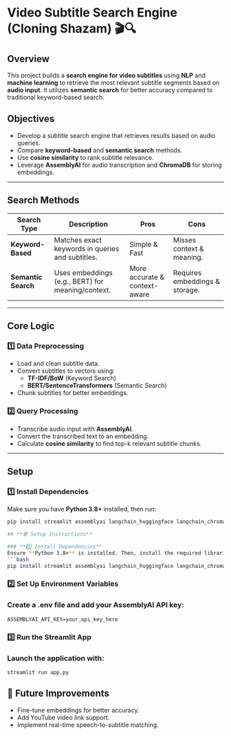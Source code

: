 # **Video Subtitle Search Engine (Cloning Shazam)** 🎬🔍

## **Overview**  
This project builds a **search engine for video subtitles** using **NLP** and **machine learning** to retrieve the most relevant subtitle segments based on **audio input**. It utilizes **semantic search** for better accuracy compared to traditional keyword-based search.

## **Objectives**  
- Develop a subtitle search engine that retrieves results based on audio queries.  
- Compare **keyword-based** and **semantic search** methods.  
- Use **cosine similarity** to rank subtitle relevance.  
- Leverage **AssemblyAI** for audio transcription and **ChromaDB** for storing embeddings.

---

## **Search Methods**  

| **Search Type**        | **Description**                                 | **Pros**                  | **Cons**                          |
|------------------------|-------------------------------------------------|---------------------------|-----------------------------------|
| **Keyword-Based**       | Matches exact keywords in queries and subtitles. | Simple & Fast             | Misses context & meaning.        |
| **Semantic Search**     | Uses embeddings (e.g., BERT) for meaning/context.| More accurate & context-aware | Requires embeddings & storage. |

---

## **Core Logic**  

### **1️⃣ Data Preprocessing**  
- Load and clean subtitle data.  
- Convert subtitles to vectors using:  
  - **TF-IDF/BoW** (Keyword Search)  
  - **BERT/SentenceTransformers** (Semantic Search)  
- Chunk subtitles for better embeddings.

### **2️⃣ Query Processing**  
- Transcribe audio input with **AssemblyAI**.  
- Convert the transcribed text to an embedding.  
- Calculate **cosine similarity** to find top-k relevant subtitle chunks.

---

## **Setup**  

### **1️⃣ Install Dependencies**  
Make sure you have **Python 3.8+** installed, then run:  
```bash
pip install streamlit assemblyai langchain_huggingface langchain_chroma sentence-transformers numpy scipy dotenv

## **🛠️ Setup Instructions**  

### **1️⃣ Install Dependencies**  
Ensure **Python 3.8+** is installed. Then, install the required libraries:  
```bash
pip install streamlit assemblyai langchain_huggingface langchain_chroma sentence-transformers numpy scipy dotenv
```
### **2️⃣ Set Up Environment Variables**
### Create a .env file and add your AssemblyAI API key:

```
ASSEMBLYAI_API_KEY=your_api_key_here
```
### **3️⃣ Run the Streamlit App**
### Launch the application with:
```
streamlit run app.py
```
## **📌 Future Improvements**
- Fine-tune embeddings for better accuracy.
- Add YouTube video link support.
- Implement real-time speech-to-subtitle matching.
